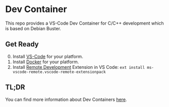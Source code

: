 # Dev Container

This repo provides a VS-Code Dev Container for C/C++ development which is based on Debian Buster.

## Get Ready

0. Install [VS-Code](https://code.visualstudio.com/Download) for your platform.
0. Install [Docker](https://docs.docker.com/install/#supported-platforms) for your platform.
0. Install [Remote Development](https://marketplace.visualstudio.com/items?itemName=ms-vscode-remote.vscode-remote-extensionpack#installation) Extension in VS Code:
`ext install ms-vscode-remote.vscode-remote-extensionpack`

## TL;DR

You can find more information about Dev Containers [here](https://code.visualstudio.com/docs/remote/containers).